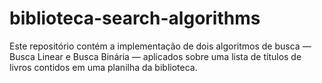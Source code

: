 # biblioteca-search-algorithms
Este repositório contém a implementação de dois algoritmos de busca — Busca Linear e Busca Binária — aplicados sobre uma lista de títulos de livros contidos em uma planilha da biblioteca.
